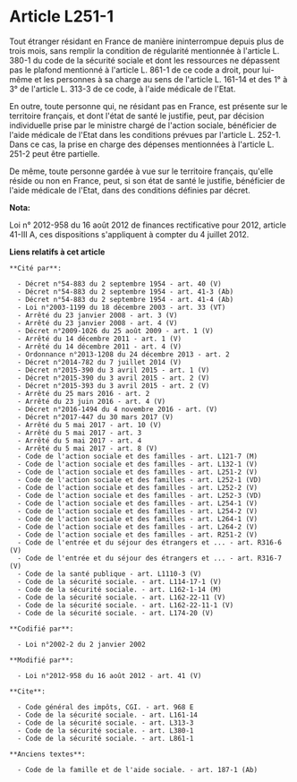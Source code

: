 # Article L251-1

Tout étranger résidant en France de manière ininterrompue depuis plus de trois mois, sans remplir la condition de régularité
mentionnée à l'article L. 380-1 du code de la sécurité sociale et dont les ressources ne dépassent pas le plafond mentionné à
l'article L. 861-1 de ce code a droit, pour lui-même et les personnes à sa charge au sens de l'article L. 161-14 et des 1° à
3° de l'article L. 313-3 de ce code, à l'aide médicale de l'Etat. 

En outre, toute personne qui, ne résidant pas en France, est présente sur le territoire français, et dont l'état de santé le
justifie, peut, par décision individuelle prise par le ministre chargé de l'action sociale, bénéficier de l'aide médicale de
l'Etat dans les conditions prévues par l'article L. 252-1. Dans ce cas, la prise en charge des dépenses mentionnées à
l'article L. 251-2 peut être partielle. 

De même, toute personne gardée à vue sur le territoire français, qu'elle réside ou non en France, peut, si son état de santé
le justifie, bénéficier de l'aide médicale de l'Etat, dans des conditions définies par décret.

**Nota:**

Loi n° 2012-958 du 16 août 2012 de finances rectificative pour 2012, article 41-III A, ces dispositions s'appliquent à
compter du 4 juillet 2012.

**Liens relatifs à cet article**

	**Cité par**:

	  - Décret n°54-883 du 2 septembre 1954 - art. 40 (V)
	  - Décret n°54-883 du 2 septembre 1954 - art. 41-3 (Ab)
	  - Décret n°54-883 du 2 septembre 1954 - art. 41-4 (Ab)
	  - Loi n°2003-1199 du 18 décembre 2003 - art. 33 (VT)
	  - Arrêté du 23 janvier 2008 - art. 3 (V)
	  - Arrêté du 23 janvier 2008 - art. 4 (V)
	  - Décret n°2009-1026 du 25 août 2009 - art. 1 (V)
	  - Arrêté du 14 décembre 2011 - art. 1 (V)
	  - Arrêté du 14 décembre 2011 - art. 4 (V)
	  - Ordonnance n°2013-1208 du 24 décembre 2013 - art. 2
	  - Décret n°2014-782 du 7 juillet 2014 (V)
	  - Décret n°2015-390 du 3 avril 2015 - art. 1 (V)
	  - Décret n°2015-390 du 3 avril 2015 - art. 2 (V)
	  - Décret n°2015-393 du 3 avril 2015 - art. 2 (V)
	  - Arrêté du 25 mars 2016 - art. 2
	  - Arrêté du 23 juin 2016 - art. 4 (V)
	  - Décret n°2016-1494 du 4 novembre 2016 - art. (V)
	  - Décret n°2017-447 du 30 mars 2017 (V)
	  - Arrêté du 5 mai 2017 - art. 10 (V)
	  - Arrêté du 5 mai 2017 - art. 3
	  - Arrêté du 5 mai 2017 - art. 4
	  - Arrêté du 5 mai 2017 - art. 8 (V)
	  - Code de l'action sociale et des familles - art. L121-7 (M)
	  - Code de l'action sociale et des familles - art. L132-1 (V)
	  - Code de l'action sociale et des familles - art. L251-2 (V)
	  - Code de l'action sociale et des familles - art. L252-1 (VD)
	  - Code de l'action sociale et des familles - art. L252-2 (V)
	  - Code de l'action sociale et des familles - art. L252-3 (VD)
	  - Code de l'action sociale et des familles - art. L254-1 (V)
	  - Code de l'action sociale et des familles - art. L254-2 (V)
	  - Code de l'action sociale et des familles - art. L264-1 (V)
	  - Code de l'action sociale et des familles - art. L264-2 (V)
	  - Code de l'action sociale et des familles - art. R251-2 (V)
	  - Code de l'entrée et du séjour des étrangers et ... - art. R316-6 (V)
	  - Code de l'entrée et du séjour des étrangers et ... - art. R316-7 (V)
	  - Code de la santé publique - art. L1110-3 (V)
	  - Code de la sécurité sociale. - art. L114-17-1 (V)
	  - Code de la sécurité sociale. - art. L162-1-14 (M)
	  - Code de la sécurité sociale. - art. L162-22-11 (V)
	  - Code de la sécurité sociale. - art. L162-22-11-1 (V)
	  - Code de la sécurité sociale. - art. L174-20 (V)

	**Codifié par**:

	  - Loi n°2002-2 du 2 janvier 2002

	**Modifié par**:

	  - Loi n°2012-958 du 16 août 2012 - art. 41 (V)

	**Cite**:

	  - Code général des impôts, CGI. - art. 968 E
	  - Code de la sécurité sociale. - art. L161-14
	  - Code de la sécurité sociale. - art. L313-3
	  - Code de la sécurité sociale. - art. L380-1
	  - Code de la sécurité sociale. - art. L861-1

	**Anciens textes**:

	  - Code de la famille et de l'aide sociale. - art. 187-1 (Ab)
